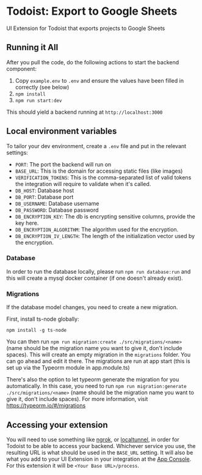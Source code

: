 # Todoist: Export to Google Sheets

UI Extension for Todoist that exports projects to Google Sheets

## Running it All

After you pull the code, do the following actions to start the backend component:

1. Copy `example.env` to `.env` and ensure the values have been filled in correctly (see below)
2. `npm install`
3. `npm run start:dev`

This should yield a backend running at `http://localhost:3000`

## Local environment variables

To tailor your dev environment, create a `.env` file and put in the relevant settings:

-   `PORT`: The port the backend will run on
-   `BASE_URL`: This is the domain for accessing static files (like images)
-   `VERIFICATION_TOKENS`: This is the comma-separated list of valid tokens the integration will require to validate when it's called.
-   `DB_HOST`: Database host
-   `DB_PORT`: Database port
-   `DB_USERNAME`: Database username
-   `DB_PASSWORD`: Database password
-   `DB_ENCRYPTION_KEY`: The db is encrypting sensitive columns, provide the key here.
-   `DB_ENCRYPTION_ALGORITHM`: The algorithm used for the encryption.
-   `DB_ENCRYPTION_IV_LENGTH`: The length of the initialization vector used by the encryption.

### Database

In order to run the database locally, please run `npm run database:run` and this will create a mysql docker container (if one doesn't already exist).

### Migrations

If the database model changes, you need to create a new migration.

First, install ts-node globally:

`npm install -g ts-node`

You can then run `npm run migration:create ./src/migrations/<name>` (name should be the migration name you want to give it, don't include spaces).
This will create an empty migration in the `migrations` folder. You can go ahead and edit it there. The migrations are run at app start (this is set up via the Typeorm module in app.module.ts)

There's also the option to let typeorm generate the migration for you automatically. In this case,
you need to run `npm run migration:generate ./src/migrations/<name>` (name should be the migration name you want to give it, don't include spaces).
For more information, visit https://typeorm.io/#/migrations

## Accessing your extension

You will need to use something like [ngrok](https://ngrok.com/), or [localtunnel](http://localtunnel.github.io/www/), in order for Todoist to be able to access your backend. Whichever service you use, the resulting URL is what should be used in the `BASE_URL` setting. It will also be what you add to your UI Extension in your integration at the [App Console](https://todoist.com/app_console). For this extension it will be `<Your Base URL>/process`.
